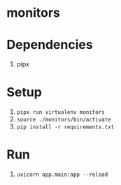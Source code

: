 # monitors

# Dependencies
1. pipx

# Setup
1. `pipx run virtualenv monitors`
1. `source ./monitors/bin/activate`
1. `pip install -r requirements.txt`

# Run
1. `uvicorn app.main:app --reload`
